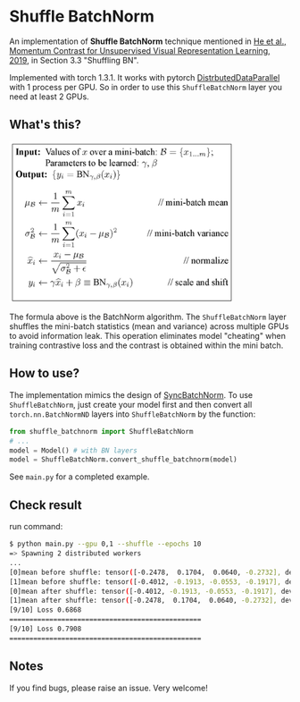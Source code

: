 # Shuffle BatchNorm

An implementation of __Shuffle BatchNorm__ technique mentioned in [He et al., Momentum Contrast for Unsupervised Visual Representation Learning, 2019](https://arxiv.org/abs/1911.05722), in Section 3.3 "Shuffling BN". 

Implemented with torch 1.3.1. It works with pytorch [DistrbutedDataParallel](https://pytorch.org/docs/stable/nn.html?highlight=distributeddataparallel#torch.nn.parallel.DistributedDataParallel) with 1 process per GPU. So in order to use this `ShuffleBatchNorm` layer you need at least 2 GPUs. 

## What's this?

<img src="bn_algorithm.png" width="400"/>

The formula above is the BatchNorm algorithm. The `ShuffleBatchNorm` layer shuffles the mini-batch statistics (mean and variance) across multiple GPUs to avoid information leak. This operation eliminates model "cheating" when training contrastive loss and the contrast is obtained within the mini batch. 

## How to use?

The implementation mimics the design of [SyncBatchNorm](https://pytorch.org/docs/stable/nn.html?highlight=syncbatchnorm#torch.nn.SyncBatchNorm). To use `ShuffleBatchNorm`, just create your model first and then convert all `torch.nn.BatchNormND` layers into `ShuffleBatchNorm` by the function:
  ```python
  from shuffle_batchnorm import ShuffleBatchNorm
  # ...
  model = Model() # with BN layers
  model = ShuffleBatchNorm.convert_shuffle_batchnorm(model)
  ```
See `main.py` for a completed example. 

## Check result
run command:
```bash
$ python main.py --gpu 0,1 --shuffle --epochs 10
=> Spawning 2 distributed workers
...
[0]mean before shuffle: tensor([-0.2478,  0.1704,  0.0640, -0.2732], device='cuda:0')
[1]mean before shuffle: tensor([-0.4012, -0.1913, -0.0553, -0.1917], device='cuda:1')
[0]mean after shuffle: tensor([-0.4012, -0.1913, -0.0553, -0.1917], device='cuda:0')
[1]mean after shuffle: tensor([-0.2478,  0.1704,  0.0640, -0.2732], device='cuda:1')
[9/10] Loss 0.6868
================================================
[9/10] Loss 0.7908
================================================
```

## Notes
If you find bugs, please raise an issue. Very welcome!
